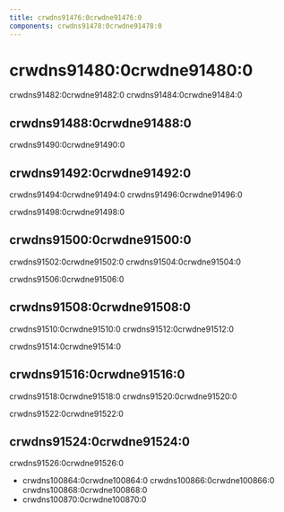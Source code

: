 ```yaml
---
title: crwdns91476:0crwdne91476:0
components: crwdns91478:0crwdne91478:0
---
```


# crwdns91480:0crwdne91480:0

<p class="description">crwdns91482:0crwdne91482:0 crwdns91484:0crwdne91484:0</p>

## crwdns91488:0crwdne91488:0

crwdns91490:0crwdne91490:0

## crwdns91492:0crwdne91492:0

crwdns91494:0crwdne91494:0 crwdns91496:0crwdne91496:0

crwdns91498:0crwdne91498:0

## crwdns91500:0crwdne91500:0

crwdns91502:0crwdne91502:0 crwdns91504:0crwdne91504:0

crwdns91506:0crwdne91506:0

## crwdns91508:0crwdne91508:0

crwdns91510:0crwdne91510:0 crwdns91512:0crwdne91512:0

crwdns91514:0crwdne91514:0

## crwdns91516:0crwdne91516:0

crwdns91518:0crwdne91518:0 crwdns91520:0crwdne91520:0

crwdns91522:0crwdne91522:0

## crwdns91524:0crwdne91524:0

crwdns91526:0crwdne91526:0

- crwdns100864:0crwdne100864:0 crwdns100866:0crwdne100866:0 crwdns100868:0crwdne100868:0
- crwdns100870:0crwdne100870:0